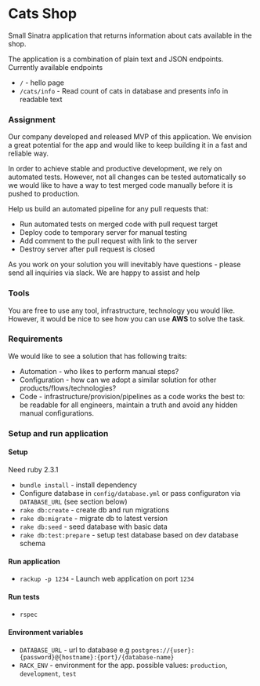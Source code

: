 # Cats Shop
Small Sinatra application that returns information about cats available in the shop.

The application is a combination of plain text and JSON endpoints. Currently available endpoints
- `/` - hello page
- `/cats/info` - Read count of cats in database and presents info in readable text

### Assignment
Our company developed and released MVP of this application.
We envision a great potential for the app and would like to keep building it in a fast and reliable way.

In order to achieve stable and productive development, we rely on automated tests. 
However, not all changes can be tested automatically so we would like to have a way to test merged code manually before it is pushed to production.    

Help us build an automated pipeline for any pull requests that:

- Run automated tests on merged code with pull request target
- Deploy code to temporary server for manual testing
- Add comment to the pull request with link to the server
- Destroy server after pull request is closed

As you work on your solution you will inevitably have questions - please send all inquiries via slack. We are happy to assist and help

### Tools
You are free to use any tool, infrastructure, technology you would like. However, it would be nice to see how you can use **AWS** to solve the task.

### Requirements

We would like to see a solution that has following traits:

- Automation - who likes to perform manual steps?
- Configuration - how can we adopt a similar solution for other products/flows/technologies?
- Code - infrastructure/provision/pipelines as a code works the best to: be readable for all engineers, maintain a truth and avoid any hidden manual configurations.

### Setup and run application

#### Setup
Need ruby 2.3.1
- `bundle install` - install dependency
- Configure database in `config/database.yml` or pass configuraton via `DATABASE_URL` (see section below)
- `rake db:create` - create db and run migrations
- `rake db:migrate` - migrate db to latest version
- `rake db:seed` - seed database with basic data
- `rake db:test:prepare` - setup test database based on dev database schema 

#### Run application
- `rackup -p 1234` - Launch web application on port `1234`
#### Run tests
- `rspec`
#### Environment variables
- `DATABASE_URL` - url to database e.g `postgres://{user}:{password}@{hostname}:{port}/{database-name}`
- `RACK_ENV` - environment for the app. possible values: `production`, `development`, `test`
